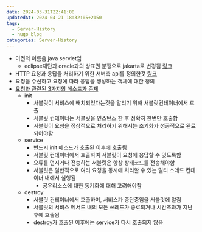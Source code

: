 ```yaml
---
date: 2024-03-31T22:41:00
updatedAt: 2024-04-21 18:32:05+2150
tags:
  - Server-History
  - hugo_blog
categories: Server-History
---
```

- 이전의 이름음 java servlet임
	- eclipse재단과 oracle과의 상표권 분쟁으로 jakarta로 변경됨 [링크](https://www.samsungsds.com/kr/insights/java_jakarta.html)
- HTTP 요청과 응답을 처리하기 위한 서버측 api를 정의한것 [링크](https://jakarta.ee/specifications/servlet/)
- 요청을 수신하고 요청에 따라 응답을 생성하는 객체에 대한 정의
- [요청과 관련된 3가지의 메소드가 존재](https://jakarta.ee/specifications/platform/9/apidocs/jakarta/servlet/servlet)
	- init
		- 서블릿이 서비스에 배치되었다는것을 알리기 위해 서블릿컨테이너에서 호출
		- 서블릿 컨테이너는 서블릿을 인스턴스 한 후 정확히 한번만 호출함
		- 서블릿이 요청을 정상적으로 처리하기 위해서는 초기화가 성공적으로 완료되어야함
	- service
		- 반드시 init 메소드가 호출된 이후에 호출됨
		- 서블릿 컨테이너에서 호출하여 서블릿이 요청에 응답할 수 잇도록함
		- 오류를 던지거나 전송하는 서블릿은 항상 상태코드를 전송해야함
		- 서블릿은 일반적으로 여러 요청을 동시에 처리할 수 있는 멀티 스레드 컨테이너 내에서 실행됨
			- 공유리소스에 대한 동기화에 대해 고려해야함
	- destroy
		- 서블릿 컨테이너에서 호출하며, 서비스가 중단중임을 서블릿에 알림
		- 서블릿의 서비스 메서드 내의 모든 쓰레드가 종료되거나 시간초과가 지난 후에 호출됨
		- destroy가 호출된 이후에는 service가 다시 호출되지 않음